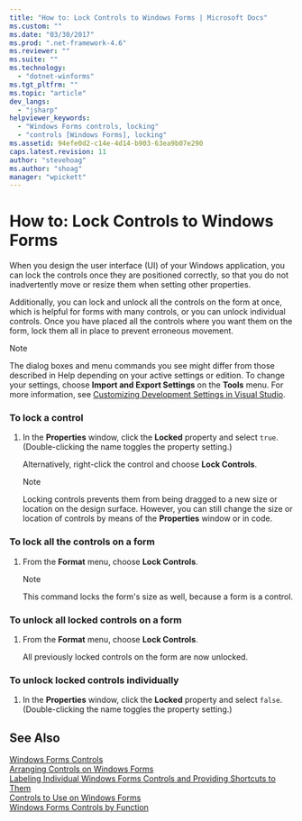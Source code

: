 ```yaml
---
title: "How to: Lock Controls to Windows Forms | Microsoft Docs"
ms.custom: ""
ms.date: "03/30/2017"
ms.prod: ".net-framework-4.6"
ms.reviewer: ""
ms.suite: ""
ms.technology: 
  - "dotnet-winforms"
ms.tgt_pltfrm: ""
ms.topic: "article"
dev_langs: 
  - "jsharp"
helpviewer_keywords: 
  - "Windows Forms controls, locking"
  - "controls [Windows Forms], locking"
ms.assetid: 94efe0d2-c14e-4d14-b903-63ea9b07e290
caps.latest.revision: 11
author: "stevehoag"
ms.author: "shoag"
manager: "wpickett"
---
```

# How to: Lock Controls to Windows Forms
When you design the user interface (UI) of your Windows application, you can lock the controls once they are positioned correctly, so that you do not inadvertently move or resize them when setting other properties.  
  
 Additionally, you can lock and unlock all the controls on the form at once, which is helpful for forms with many controls, or you can unlock individual controls. Once you have placed all the controls where you want them on the form, lock them all in place to prevent erroneous movement.  
  
> [!NOTE]
>  The dialog boxes and menu commands you see might differ from those described in Help depending on your active settings or edition. To change your settings, choose **Import and Export Settings** on the **Tools** menu. For more information, see [Customizing Development Settings in Visual Studio](http://msdn.microsoft.com/en-us/22c4debb-4e31-47a8-8f19-16f328d7dcd3).  
  
### To lock a control  
  
1.  In the **Properties** window, click the **Locked** property and select `true`. (Double-clicking the name toggles the property setting.)  
  
     Alternatively, right-click the control and choose **Lock Controls**.  
  
    > [!NOTE]
    >  Locking controls prevents them from being dragged to a new size or location on the design surface. However, you can still change the size or location of controls by means of the **Properties** window or in code.  
  
### To lock all the controls on a form  
  
1.  From the **Format** menu, choose **Lock Controls**.  
  
    > [!NOTE]
    >  This command locks the form's size as well, because a form is a control.  
  
### To unlock all locked controls on a form  
  
1.  From the **Format** menu, choose **Lock Controls**.  
  
     All previously locked controls on the form are now unlocked.  
  
### To unlock locked controls individually  
  
1.  In the **Properties** window, click the **Locked** property and select `false`. (Double-clicking the name toggles the property setting.)  
  
## See Also  
 [Windows Forms Controls](../../../../docs/framework/winforms/controls/windows-forms-controls.md)   
 [Arranging Controls on Windows Forms](../../../../docs/framework/winforms/controls/arranging-controls-on-windows-forms.md)   
 [Labeling Individual Windows Forms Controls and Providing Shortcuts to Them](../../../../docs/framework/winforms/controls/labeling-individual-windows-forms-controls-and-providing-shortcuts-to-them.md)   
 [Controls to Use on Windows Forms](../../../../docs/framework/winforms/controls/controls-to-use-on-windows-forms.md)   
 [Windows Forms Controls by Function](../../../../docs/framework/winforms/controls/windows-forms-controls-by-function.md)